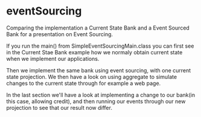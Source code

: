 eventSourcing
=============

Comparing the implementation a Current State Bank and a Event Sourced Bank for a presentation on Event Sourcing. 

If you run the main() from SimpleEventSourcingMain.class you can first see  in the Current Stae Bank example how we normaly obtain current state when we implement our applications. 

Then we implement the same bank using event sourcing, with one current state projection. 
We then have a look on using aggregate to simulate changes to the current state through for example a web page. 

In the last section we'll have a look at implementing a change to our bank(in this case, allowing credit), and then running our events through our new projection to see that our result now differ. 
